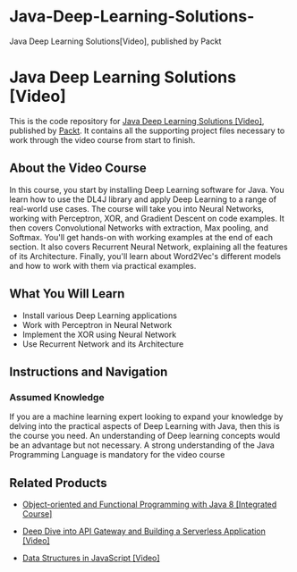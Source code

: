 # Java-Deep-Learning-Solutions-
Java Deep Learning Solutions[Video], published by Packt
# Java Deep Learning Solutions [Video]
This is the code repository for [Java Deep Learning Solutions [Video]](https://www.packtpub.com/big-data-and-business-intelligence/java-deep-learning-solutions-video?utm_source=github&utm_medium=repository&utm_campaign=9781788396059), published by [Packt](https://www.packtpub.com/?utm_source=github). It contains all the supporting project files necessary to work through the video course from start to finish.
## About the Video Course
In this course, you start by installing Deep Learning software for Java. You learn how to use the DL4J library and apply Deep Learning to a range of real-world use cases. The course will take you into Neural Networks, working with Perceptron, XOR, and Gradient Descent on code examples. It then covers Convolutional Networks with extraction, Max pooling, and Softmax. You'll get hands-on with working examples at the end of each section. It also covers Recurrent Neural Network, explaining all the features of its Architecture. Finally, you'll learn about Word2Vec's different models and how to work with them via practical examples.	

<H2>What You Will Learn</H2>
<DIV class=book-info-will-learn-text>
<UL>
<LI>Install various Deep Learning applications 
<LI>Work with Perceptron in Neural Network
<LI>Implement the XOR using Neural Network
<LI>Use Recurrent Network and its Architecture </LI></UL></DIV>

## Instructions and Navigation
### Assumed Knowledge

If you are a machine learning expert looking to expand your knowledge by delving into the practical aspects of Deep Learning with Java, then this is the course you need. An understanding of Deep learning concepts would be an advantage but not necessary. A strong understanding of the Java Programming Language is mandatory for the video course


## Related Products
* [Object-oriented and Functional Programming with Java 8 [Integrated Course]](https://www.packtpub.com/application-development/object-oriented-and-functional-programming-java-8-integrated-course?utm_source=github&utm_medium=repository&utm_campaign=9781788294027)

* [Deep Dive into API Gateway and Building a Serverless Application [Video]](https://www.packtpub.com/virtualization-and-cloud/deep-dive-api-gateway-and-building-serverless-application-video?utm_source=github&utm_medium=repository&utm_campaign=9781788835374)

* [Data Structures in JavaScript [Video]](https://www.packtpub.com/application-development/data-structures-javascript-video?utm_source=github&utm_medium=repository&utm_campaign=9781789133677)

